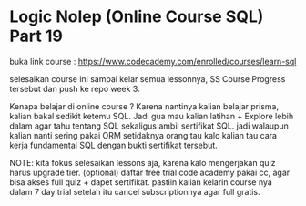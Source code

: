 # Logic Nolep (Online Course SQL) Part 19
buka link course : https://www.codecademy.com/enrolled/courses/learn-sql

selesaikan course ini sampai kelar semua lessonnya, SS Course Progress tersebut dan push ke repo week 3.

Kenapa belajar di online course ? 
Karena nantinya kalian belajar prisma, kalian bakal sedikit ketemu SQL. Jadi gua mau kalian latihan + Explore lebih dalam agar tahu tentang SQL sekaligus ambil sertifikat SQL. jadi walaupun kalian nanti sering pakai ORM setidaknya orang tau kalo kalian tau cara kerja fundamental SQL dengan bukti sertifikat tersebut.

NOTE:
kita fokus selesaikan lessons aja, karena kalo mengerjakan quiz harus upgrade tier.
(optional) daftar free trial code academy pakai cc, agar bisa akses full quiz + dapet sertifikat. pastiin kalian kelarin course nya dalam 7 day trial setelah itu cancel subscriptionnya agar full gratis.